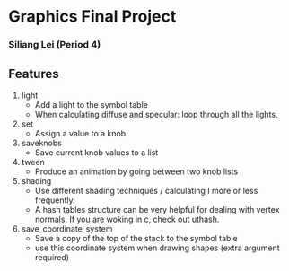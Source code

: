 # Graphics Final Project

### Siliang Lei (Period 4)

## Features
1. light
    - Add a light to the symbol table
    - When calculating diffuse and specular: loop through all the lights.
2. set
    - Assign a value to a knob
3. saveknobs
    - Save current knob values to a list
4. tween
    - Produce an animation by going between two knob lists
5. shading
    - Use different shading techniques / calculating I more or less frequently.
    - A hash tables structure can be very helpful for dealing with vertex normals. If you are woking in c, check out uthash.
6. save_coordinate_system
    - Save a copy of the top of the stack to the symbol table
    - use this coordinate system when drawing shapes (extra argument required)
